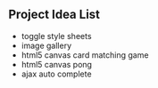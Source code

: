## Project Idea List

+ toggle style sheets
+ image gallery
+ html5 canvas card matching game
+ html5 canvas pong
+ ajax auto complete

